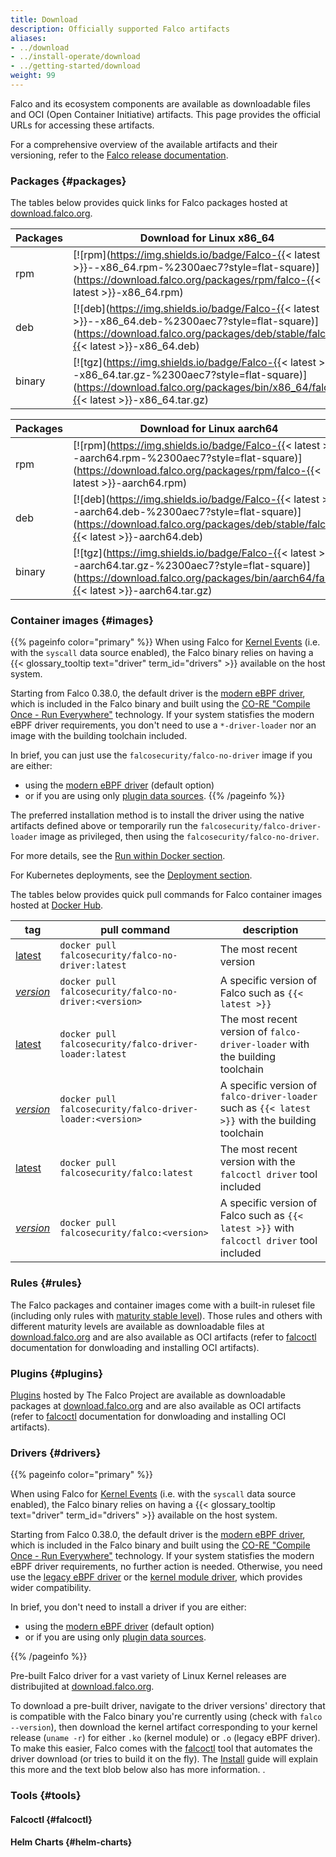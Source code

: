 ```yaml
---
title: Download
description: Officially supported Falco artifacts
aliases:
- ../download
- ../install-operate/download
- ../getting-started/download
weight: 99
---
```


Falco and its ecosystem components are available as downloadable files and OCI (Open Container Initiative) artifacts. This page provides the official URLs for accessing these artifacts.

For a comprehensive overview of the available artifacts and their versioning, refer to the [Falco release documentation](https://github.com/falcosecurity/falco/blob/master/RELEASE.md).

### Packages {#packages}

The tables below provides quick links for Falco packages hosted at [download.falco.org](https://download.falco.org/?prefix=packages/).

| Packages | Download for Linux **x86_64** |
| -------- | ------------------------------------------------------------------------------------------------------------------------------------------------------ |
| rpm              | [![rpm](https://img.shields.io/badge/Falco-{{< latest >}}--x86_64.rpm-%2300aec7?style=flat-square)](https://download.falco.org/packages/rpm/falco-{{< latest >}}-x86_64.rpm)        |
| deb              | [![deb](https://img.shields.io/badge/Falco-{{< latest >}}--x86_64.deb-%2300aec7?style=flat-square)](https://download.falco.org/packages/deb/stable/falco-{{< latest >}}-x86_64.deb) |
| binary           | [![tgz](https://img.shields.io/badge/Falco-{{< latest >}}--x86_64.tar.gz-%2300aec7?style=flat-square)](https://download.falco.org/packages/bin/x86_64/falco-{{< latest >}}-x86_64.tar.gz) |


| Packages | Download for Linux **aarch64** |
| -------- | ------------------------------------------------------------------------------------------------------------------------------------------------------ |
| rpm              | [![rpm](https://img.shields.io/badge/Falco-{{< latest >}}--aarch64.rpm-%2300aec7?style=flat-square)](https://download.falco.org/packages/rpm/falco-{{< latest >}}-aarch64.rpm)        |
| deb              | [![deb](https://img.shields.io/badge/Falco-{{< latest >}}--aarch64.deb-%2300aec7?style=flat-square)](https://download.falco.org/packages/deb/stable/falco-{{< latest >}}-aarch64.deb) |
| binary           | [![tgz](https://img.shields.io/badge/Falco-{{< latest >}}--aarch64.tar.gz-%2300aec7?style=flat-square)](https://download.falco.org/packages/bin/aarch64/falco-{{< latest >}}-aarch64.tar.gz) |


### Container images {#images}

{{% pageinfo color="primary" %}}
When using Falco for [Kernel Events](/docs/event-sources/kernel/) (i.e. with the `syscall` data source enabled), the Falco binary relies on having a {{< glossary_tooltip text="driver" term_id="drivers" >}} available on the host system.

Starting from Falco 0.38.0, the default driver is the [modern eBPF driver](/docs/event-sources/kernel/#modern-ebpf-probe), which is included in the Falco binary and built using the [CO-RE "Compile Once - Run Everywhere"](https://en.wikipedia.org/wiki/EBPF#eBPF_CO-RE_(Compile_Once_-_Run_Everywhere)) technology. If your system statisfies the modern eBPF driver requirements, you don't need to use a `*-driver-loader` nor an image with the building toolchain included.

In brief, you can just use the `falcosecurity/falco-no-driver` image if you are either:
 - using the [modern eBPF driver](/docs/event-sources/kernel/#modern-ebpf-probe) (default option) 
 - or if you are using only [plugin data sources](/docs/event-sources/plugins/).
{{% /pageinfo %}}


The preferred installation method is to install the driver using the native artifacts defined above or
temporarily run the `falcosecurity/falco-driver-loader` image as privileged, then using the `falcosecurity/falco-no-driver`.

For more details, see the [Run within Docker section](/docs/install-operate/running/#docker).

For Kubernetes deployments, see the [Deployment section](/docs/install-operate/deployment/#kubernetes).

The tables below provides quick pull commands for Falco container images hosted at [Docker Hub](https://hub.docker.com/r/falcosecurity).

|tag | pull command | description |
|----|----------|-----------------|
|[latest](https://hub.docker.com/r/falcosecurity/falco-no-driver/tags)| `docker pull falcosecurity/falco-no-driver:latest` | The most recent version |
|[*version*](https://hub.docker.com/r/falcosecurity/falco-no-driver/tags)| `docker pull falcosecurity/falco-no-driver:<version>` | A specific version of Falco such as `{{< latest >}}` |
|[latest](https://hub.docker.com/r/falcosecurity/falco-driver-loader/tags)| `docker pull falcosecurity/falco-driver-loader:latest` | The most recent version of `falco-driver-loader` with the building toolchain |
|[*version*](https://hub.docker.com/r/falcosecurity/falco-driver-loader/tags)| `docker pull falcosecurity/falco-driver-loader:<version>` | A specific version of `falco-driver-loader` such as `{{< latest >}}` with the building toolchain |
|[latest](https://hub.docker.com/r/falcosecurity/falco/tags)| `docker pull falcosecurity/falco:latest` | The most recent version with the `falcoctl driver` tool included |
|[*version*](https://hub.docker.com/r/falcosecurity/falco/tags)| `docker pull falcosecurity/falco:<version>` | A specific version of Falco such as `{{< latest >}}` with `falcoctl driver` tool included |

### Rules {#rules}

The Falco packages and container images come with a built-in ruleset file (including only rules with [maturity stable level](https://github.com/falcosecurity/rules/blob/main/CONTRIBUTING.md#maturity-levels)). Those rules and others with different maturity levels are available as downloadable files at [download.falco.org](https://download.falco.org/?prefix=rules/) and are also available as OCI artifacts (refer to [falcoctl](#falcoctl) documentation for donwloading and installing OCI artifacts).

### Plugins {#plugins}

[Plugins](https://github.com/falcosecurity/plugins) hosted by The Falco Project are available as downloadable packages at [download.falco.org](https://download.falco.org/?prefix=plugins/) and are also available as OCI artifacts (refer to [falcoctl](#falcoctl) documentation for donwloading and installing OCI artifacts).

### Drivers {#drivers}

{{% pageinfo color="primary" %}}

When using Falco for [Kernel Events](/docs/event-sources/kernel/) (i.e. with the `syscall` data source enabled), the Falco binary relies on having a {{< glossary_tooltip text="driver" term_id="drivers" >}} available on the host system.

Starting from Falco 0.38.0, the default driver is the [modern eBPF driver](/docs/event-sources/kernel/#modern-ebpf-probe), which is included in the Falco binary and built using the [CO-RE "Compile Once - Run Everywhere"](https://en.wikipedia.org/wiki/EBPF#eBPF_CO-RE_(Compile_Once_-_Run_Everywhere)) technology. If your system statisfies the modern eBPF driver requirements, no further action is needed. Otherwise, you need use the [legacy eBPF driver](/docs/event-sources/kernel/#legacy-ebpf-probe) or the [kernel module driver](/docs/event-sources/kernel/#kernel-module-driver), which provides wider compatibility.

In brief, you don't need to install a driver if you are either:
 - using the [modern eBPF driver](/docs/event-sources/kernel/#modern-ebpf-probe) (default option) 
 - or if you are using only [plugin data sources](/docs/event-sources/plugins/).

{{% /pageinfo %}}

Pre-built Falco driver for a vast variety of Linux Kernel releases are distribujited at [download.falco.org](https://download.falco.org/?prefix=driver/).

To download a pre-built driver, navigate to the driver versions' directory that is compatible with the Falco binary you're currently using (check with `falco --version`), then download the kernel artifact corresponding to your kernel release (`uname -r`) for either `.ko` (kernel module) or `.o` (legacy eBPF driver). To make this easier, Falco comes with the [falcoctl](https://github.com/falcosecurity/falcoctl) tool that automates the driver download (or tries to build it on the fly). The [Install](/docs/install-operate/installation/) guide will explain this more and the text blob below also has more information.
.

### Tools {#tools}

#### Falcoctl {#falcoctl}

#### Helm Charts {#helm-charts}